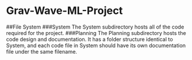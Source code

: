 # Grav-Wave-ML-Project

##File System
###System
The System subdirectory hosts all of the code required for the project.
###Planning
The Planning subdirectory hosts the code design and documentation. It has a folder structure identical to System, and each code file in System should have its own documentation file under the same filename.
